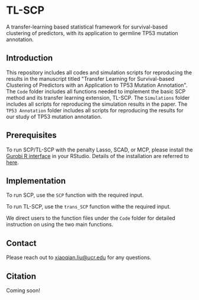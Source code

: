 # TL-SCP
A transfer-learning based statistical framework for survival-based clustering of predictors, with its application to germline TP53 mutation annotation.

## Introduction
This repository includes all codes and simulation scripts for reproducing the results in the manuscript titled "Transfer Learning for Survival-based Clustering of Predictors with an Application to TP53 Mutation Annotation". The `Code` folder includes all functions needed to implement the basic SCP method and its transfer learning extension, TL-SCP. The `Simulations` folder includes all scripts for reproducing the simulation results in the paper.  The `TP53 Annotation` folder includes all scripts for reproducing the results for our study of TP53 mutation annotation. 

## Prerequisites

To run SCP/TL-SCP with the penalty Lasso, SCAD, or MCP, please install the [Gurobi R interface](https://docs.gurobi.com/projects/optimizer/en/current/reference/r.html) in your RStudio. Details of the installation are referred to [here](https://docs.gurobi.com/projects/optimizer/en/current/reference/r/setup.html).

## Implementation

To run SCP, use the `SCP` function with the required input.

To run TL-SCP, use the `trans_SCP` function withe the required input.

We direct users to the function files under the `Code` folder for detailed instruction on using the two main functions.


## Contact

Please reach out to xiaoqian.liu@ucr.edu for any questions. 

## Citation

Coming soon!



